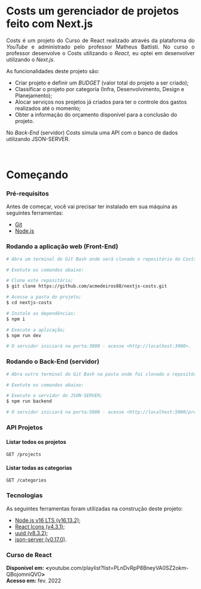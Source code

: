 # Costs um gerenciador de projetos feito com Next.js

<p align="justify">
Costs é um projeto do <a href="https://www.youtube.com/playlist?list=PLnDvRpP8BneyVA0SZ2okm-QBojomniQVO" style="text-decoration:none" target="_blank">Curso de React</a> realizado através da plataforma do <i>YouTube</i> e administrado pelo professor Matheus Battisti. No curso o professor desenvolve o Costs utilizando o <i>React</i>, eu optei em desenvolver utilizando o <i>Next.js</i>.
</p>
<p align="justify">
As funcionalidades deste projeto são:
<ul>
 <li>Criar projeto e definir um <i>BUDGET</i> (valor total do projeto a ser criado);</li>
 <li>Classificar o projeto por categoria (Infra, Desenvolvimento, Design e Planejamento);</li>
 <li>Alocar serviços nos projetos já criados para ter o controle dos gastos realizados até o momento;</li>
 <li>Obter a informação do orçamento disponível para a conclusão do projeto.</li>
</ul>
No <i>Back-End</i> (servidor) Costs simula uma API com o banco de dados utilizando <a href="https://www.npmjs.com/package/json-server" style="text-decoration:none" target="_blank">JSON-SERVER</a>.
</p>

<br/>

# Começando

### Pré-requisitos

Antes de começar, você vai precisar ter instalado em sua máquina as seguintes ferramentas:  
* [Git](https://git-scm.com)
* [Node.js](https://nodejs.org/en/)

### Rodando a aplicação web (Front-End)

```bash
# Abra um terminal do Git Bash onde será clonado o repositório do Costs

# Exetute os comandos abaixo:

# Clone este repositório;
$ git clone https://github.com/acmedeiros88/nextjs-costs.git

# Acesse a pasta do projeto;
$ cd nextjs-costs

# Instale as dependências;
$ npm i

# Execute a aplicação;
$ npm run dev

# O servidor iniciará na porta:3000 - acesse <http://localhost:3000>. 
```

### Rodando o Back-End (servidor)

```bash
# Abra outro terminal do Git Bash na pasta onde foi clonado o repositório do Costs

# Exetute os comandos abaixo:

# Execute o servidor do JSON-SERVER;
$ npm run backend

# O servidor iniciará na porta:5000 - acesse <http://localhost:5000/projects>.
```
### API Projetos

#### Listar todos os projetos
```
GET /projects
```
#### Listar todas as categorias
```
GET /categories
```

### Tecnologias

As seguintes ferramentas foram utilizadas na construção deste projeto:

* [Node.js v16 LTS (v16.13.2)](https://nodejs.org/download/release/v16.13.2/);
* [React Icons (v4.3.1)](https://react-icons.github.io/react-icons/);
* [uuid (v8.3.2)](https://www.npmjs.com/package/uuid);
* [json-server (v0.17.0)](https://www.npmjs.com/package/json-server).

### Curso de React
 
**Disponível em:** <a href="https://www.youtube.com/playlist?list=PLnDvRpP8BneyVA0SZ2okm-QBojomniQVO" style="text-decoration:none" target="_blank"><b><</b>youtube.com/playlist?list=PLnDvRpP8BneyVA0SZ2okm-QBojomniQVO<b>></b></a>
<br/> 
**Acesso em:** fev. 2022